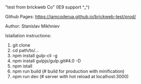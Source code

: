 "test from brickweb Co" (IE9 support ^_^)

Github Pages: https://iamcoderua.github.io/brickweb-test/prod/

Author: Stanislav Mikhniev

Istallation instructions:

1. git clone
2. cd path/to/...
3. npm install gulp-cli -g
4. npm install gulpjs/gulp.git#4.0 -D
5. npm istall
6. npm run build (# build for production with minification) 
7. npm run dev (# server with hot reload at localhost:3000)